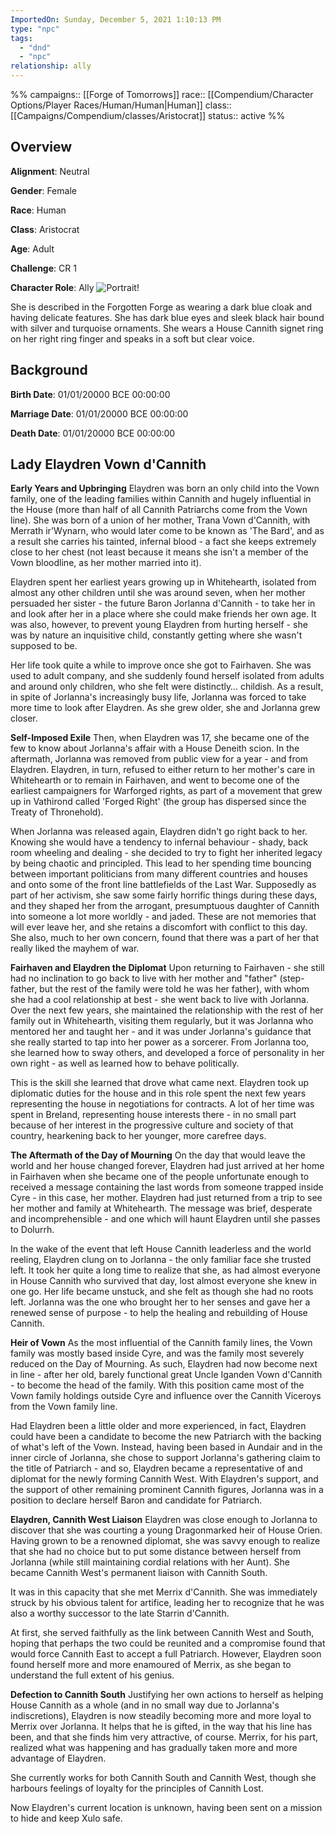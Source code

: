 ```yaml
---
ImportedOn: Sunday, December 5, 2021 1:10:13 PM
type: "npc"
tags:
  - "dnd"
  - "npc"
relationship: ally
---
```

%% 
campaigns:: [[Forge of Tomorrows]]
race:: [[Compendium/Character Options/Player Races/Human/Human|Human]]
class:: [[Campaigns/Compendium/classes/Aristocrat]]
status:: active
%%

## Overview

**Alignment**: Neutral

**Gender**: Female

**Race**: Human

**Class**: Aristocrat

**Age**: Adult

**Challenge**: CR 1

**Character Role**: Ally
![Portrait!](Elaydren.jpg)

She is described in the Forgotten Forge as wearing a dark blue cloak and having delicate features. She has dark blue eyes and sleek black hair bound with silver and turquoise ornaments. She wears a House Cannith signet ring on her right ring finger and speaks in a soft but clear voice.

## Background

**Birth Date**: 01/01/20000 BCE 00:00:00

**Marriage Date**: 01/01/20000 BCE 00:00:00

**Death Date**: 01/01/20000 BCE 00:00:00

## Lady Elaydren Vown d'Cannith
**Early Years and Upbringing**
Elaydren was born an only child into the Vown family, one of the leading families within Cannith and hugely influential in the House (more than half of all Cannith Patriarchs come from the Vown line). She was born of a union of her mother, Trana Vown d'Cannith, with Merrath ir'Wynarn, who would later come to be known as 'The Bard', and as a result she carries his tainted, infernal blood - a fact she keeps extremely close to her chest (not least because it means she isn't a member of the Vown bloodline, as her mother married into it).

Elaydren spent her earliest years growing up in Whitehearth, isolated from almost any other children until she was around seven, when her mother persuaded her sister - the future Baron Jorlanna d'Cannith - to take her in and look after her in a place where she could make friends her own age. It was also, however, to prevent young Elaydren from hurting herself - she was by nature an inquisitive child, constantly getting where she wasn't supposed to be.

Her life took quite a while to improve once she got to Fairhaven. She was used to adult company, and she suddenly found herself isolated from adults and around only children, who she felt were distinctly… childish. As a result, in spite of Jorlanna's increasingly busy life, Jorlanna was forced to take more time to look after Elaydren. As she grew older, she and Jorlanna grew closer.

**Self-Imposed Exile**
Then, when Elaydren was 17, she became one of the few to know about Jorlanna's affair with a House Deneith scion. In the aftermath, Jorlanna was removed from public view for a year - and from Elaydren. Elaydren, in turn, refused to either return to her mother's care in Whitehearth or to remain in Fairhaven, and went to become one of the earliest campaigners for Warforged rights, as part of a movement that grew up in Vathirond called 'Forged Right' (the group has dispersed since the Treaty of Thronehold).

When Jorlanna was released again, Elaydren didn't go right back to her. Knowing she would have a tendency to infernal behaviour - shady, back room wheeling and dealing - she decided to try to fight her inherited legacy by being chaotic and principled. This lead to her spending time bouncing between important politicians from many different countries and houses and onto some of the front line battlefields of the Last War. Supposedly as part of her activism, she saw some fairly horrific things during these days, and they shaped her from the arrogant, presumptuous daughter of Cannith into someone a lot more worldly - and jaded. These are not memories that will ever leave her, and she retains a discomfort with conflict to this day. She also, much to her own concern, found that there was a part of her that really liked the mayhem of war.

**Fairhaven and Elaydren the Diplomat**
Upon returning to Fairhaven - she still had no inclination to go back to live with her mother and "father" (step-father, but the rest of the family were told he was her father), with whom she had a cool relationship at best - she went back to live with Jorlanna. Over the next few years, she maintained the relationship with the rest of her family out in Whitehearth, visiting them regularly, but it was Jorlanna who mentored her and taught her - and it was under Jorlanna's guidance that she really started to tap into her power as a sorcerer. From Jorlanna too, she learned how to sway others, and developed a force of personality in her own right - as well as learned how to behave politically.

This is the skill she learned that drove what came next. Elaydren took up diplomatic duties for the house and in this role spent the next few years representing the house in negotiations for contracts. A lot of her time was spent in Breland, representing house interests there - in no small part because of her interest in the progressive culture and society of that country, hearkening back to her younger, more carefree days.

**The Aftermath of the Day of Mourning**
On the day that would leave the world and her house changed forever, Elaydren had just arrived at her home in Fairhaven when she became one of the people unfortunate enough to received a message containing the last words from someone trapped inside Cyre - in this case, her mother. Elaydren had just returned from a trip to see her mother and family at Whitehearth. The message was brief, desperate and incomprehensible - and one which will haunt Elaydren until she passes to Dolurrh.

In the wake of the event that left House Cannith leaderless and the world reeling, Elaydren clung on to Jorlanna - the only familiar face she trusted left. It took her quite a long time to realize that she, as had almost everyone in House Cannith who survived that day, lost almost everyone she knew in one go. Her life became unstuck, and she felt as though she had no roots left. Jorlanna was the one who brought her to her senses and gave her a renewed sense of purpose - to help the healing and rebuilding of House Cannith.

**Heir of Vown**
As the most influential of the Cannith family lines, the Vown family was mostly based inside Cyre, and was the family most severely reduced on the Day of Mourning. As such, Elaydren had now become next in line - after her old, barely functional great Uncle Iganden Vown d'Cannith - to become the head of the family. With this position came most of the Vown family holdings outside Cyre and influence over the Cannith Viceroys from the Vown family line.

Had Elaydren been a little older and more experienced, in fact, Elaydren could have been a candidate to become the new Patriarch with the backing of what's left of the Vown. Instead, having been based in Aundair and in the inner circle of Jorlanna, she chose to support Jorlanna's gathering claim to the title of Patriarch - and so, Elaydren became a representative of and diplomat for the newly forming Cannith West. With Elaydren's support, and the support of other remaining prominent Cannith figures, Jorlanna was in a position to declare herself Baron and candidate for Patriarch.

**Elaydren, Cannith West Liaison**
Elaydren was close enough to Jorlanna to discover that she was courting a young Dragonmarked heir of House Orien. Having grown to be a renowned diplomat, she was savvy enough to realize that she had no choice but to put some distance between herself from Jorlanna (while still maintaining cordial relations with her Aunt). She became Cannith West's permanent liaison with Cannith South.

It was in this capacity that she met Merrix d'Cannith. She was immediately struck by his obvious talent for artifice, leading her to recognize that he was also a worthy successor to the late Starrin d'Cannith.

At first, she served faithfully as the link between Cannith West and South, hoping that perhaps the two could be reunited and a compromise found that would force Cannith East to accept a full Patriarch. However, Elaydren soon found herself more and more enamoured of Merrix, as she began to understand the full extent of his genius.

**Defection to Cannith South**
Justifying her own actions to herself as helping House Cannith as a whole (and in no small way due to Jorlanna's indiscretions), Elaydren is now steadily becoming more and more loyal to Merrix over Jorlanna. It helps that he is gifted, in the way that his line has been, and that she finds him very attractive, of course. Merrix, for his part, realized what was happening and has gradually taken more and more advantage of Elaydren.

She currently works for both Cannith South and Cannith West, though she harbours feelings of loyalty for the principles of Cannith Lost.

Now
Elaydren's current location is unknown, having been sent on a mission to hide and keep Xulo safe.